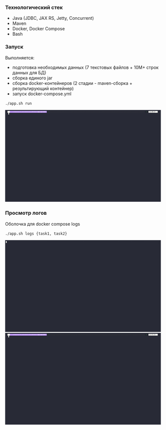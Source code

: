 ### Технологический стек

- Java (JDBC, JAX RS, Jetty, Concurrent)
- Maven
- Docker, Docker Compose
- Bash

### Запуск

Выполняется:
- подготовка необходимых данных (7 текстовых файлов + 10M+ строк данных для БД)
- сборка единого jar
- сборка docker-контейнеров (2 стадии - maven-сборка + результирующий контейнер)
- запуск docker-compose.yml

```bash
./app.sh run
```
![app_run](img/bee_run.gif)

### Просмотр логов

Оболочка для docker compose logs

```bash
./app.sh logs {task1, task2}
```

![app_run](img/bee_logs_task1.gif)
![app_run](img/bee_logs_task2.gif)